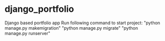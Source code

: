 # django_portfolio
Django based portfolio app
Run following command to start project:
"python manage.py makemigration"
"python manage.py migrate"
"python manage.py runserver"
